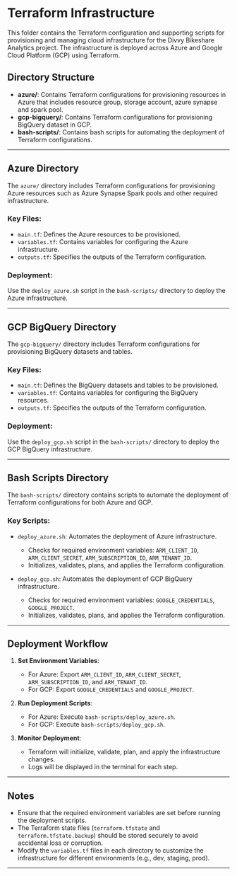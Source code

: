 # Terraform Infrastructure

This folder contains the Terraform configuration and supporting scripts for provisioning and managing cloud infrastructure for the Divvy Bikeshare Analytics project. The infrastructure is deployed across Azure and Google Cloud Platform (GCP) using Terraform.

## Directory Structure

- **azure/**: Contains Terraform configurations for provisioning resources in Azure that includes resource group, storage account, azure synapse and spark pool.
- **gcp-bigquery/**: Contains Terraform configurations for provisioning BigQuery dataset in GCP.
- **bash-scripts/**: Contains bash scripts for automating the deployment of Terraform configurations.

---

## Azure Directory

The `azure/` directory includes Terraform configurations for provisioning Azure resources such as Azure Synapse Spark pools and other required infrastructure.

### Key Files:
- `main.tf`: Defines the Azure resources to be provisioned.
- `variables.tf`: Contains variables for configuring the Azure infrastructure.
- `outputs.tf`: Specifies the outputs of the Terraform configuration.

### Deployment:
Use the `deploy_azure.sh` script in the `bash-scripts/` directory to deploy the Azure infrastructure.

---

## GCP BigQuery Directory

The `gcp-bigquery/` directory includes Terraform configurations for provisioning BigQuery datasets and tables.

### Key Files:
- `main.tf`: Defines the BigQuery datasets and tables to be provisioned.
- `variables.tf`: Contains variables for configuring the BigQuery resources.
- `outputs.tf`: Specifies the outputs of the Terraform configuration.

### Deployment:
Use the `deploy_gcp.sh` script in the `bash-scripts/` directory to deploy the GCP BigQuery infrastructure.

---

## Bash Scripts Directory

The `bash-scripts/` directory contains scripts to automate the deployment of Terraform configurations for both Azure and GCP.

### Key Scripts:
- `deploy_azure.sh`: Automates the deployment of Azure infrastructure.
  - Checks for required environment variables: `ARM_CLIENT_ID`, `ARM_CLIENT_SECRET`, `ARM_SUBSCRIPTION_ID`, `ARM_TENANT_ID`.
  - Initializes, validates, plans, and applies the Terraform configuration.

- `deploy_gcp.sh`: Automates the deployment of GCP BigQuery infrastructure.
  - Checks for required environment variables: `GOOGLE_CREDENTIALS`, `GOOGLE_PROJECT`.
  - Initializes, validates, plans, and applies the Terraform configuration.

---

## Deployment Workflow

1. **Set Environment Variables**:
   - For Azure: Export `ARM_CLIENT_ID`, `ARM_CLIENT_SECRET`, `ARM_SUBSCRIPTION_ID`, and `ARM_TENANT_ID`.
   - For GCP: Export `GOOGLE_CREDENTIALS` and `GOOGLE_PROJECT`.

2. **Run Deployment Scripts**:
   - For Azure: Execute `bash-scripts/deploy_azure.sh`.
   - For GCP: Execute `bash-scripts/deploy_gcp.sh`.

3. **Monitor Deployment**:
   - Terraform will initialize, validate, plan, and apply the infrastructure changes.
   - Logs will be displayed in the terminal for each step.

---

## Notes

- Ensure that the required environment variables are set before running the deployment scripts.
- The Terraform state files (`terraform.tfstate` and `terraform.tfstate.backup`) should be stored securely to avoid accidental loss or corruption.
- Modify the `variables.tf` files in each directory to customize the infrastructure for different environments (e.g., dev, staging, prod).

---